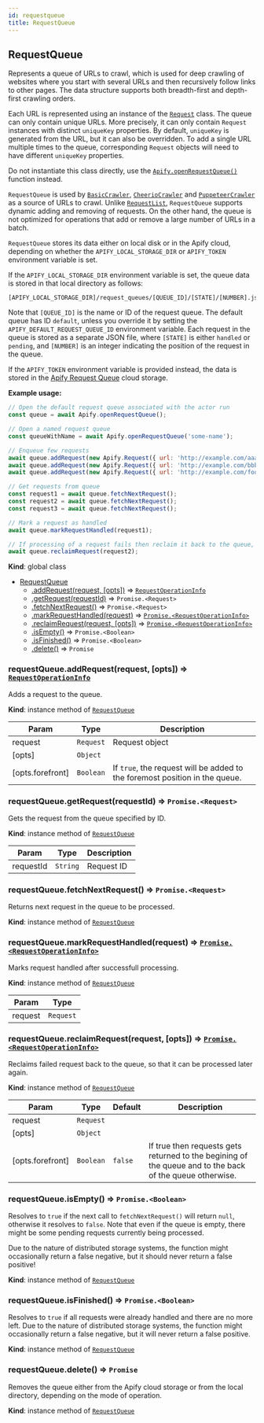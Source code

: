 ```yaml
---
id: requestqueue
title: RequestQueue
---
```

<a name="RequestQueue"></a>

## RequestQueue
Represents a queue of URLs to crawl, which is used for deep crawling of websites
where you start with several URLs and then recursively
follow links to other pages. The data structure supports both breadth-first and depth-first crawling orders.

Each URL is represented using an instance of the [`Request`](Request) class.
The queue can only contain unique URLs. More precisely, it can only contain `Request` instances
with distinct `uniqueKey` properties. By default, `uniqueKey` is generated from the URL, but it can also be overridden.
To add a single URL multiple times to the queue,
corresponding `Request` objects will need to have different `uniqueKey` properties.

Do not instantiate this class directly, use the
[`Apify.openRequestQueue()`](Apify#openRequestQueue) function instead.

`RequestQueue` is used by [`BasicCrawler`](BasicCrawler), [`CheerioCrawler`](CheerioCrawler)
and [`PuppeteerCrawler`](PuppeteerCrawler) as a source of URLs to crawl.
Unlike [`RequestList`](RequestList), `RequestQueue` supports dynamic adding and removing of requests.
On the other hand, the queue is not optimized for operations that add or remove a large number of URLs in a batch.

`RequestQueue` stores its data either on local disk or in the Apify cloud,
depending on whether the `APIFY_LOCAL_STORAGE_DIR` or `APIFY_TOKEN` environment variable is set.

If the `APIFY_LOCAL_STORAGE_DIR` environment variable is set, the queue data is stored in
that local directory as follows:
```
[APIFY_LOCAL_STORAGE_DIR]/request_queues/[QUEUE_ID]/[STATE]/[NUMBER].json
```
Note that `[QUEUE_ID]` is the name or ID of the request queue. The default queue has ID `default`,
unless you override it by setting the `APIFY_DEFAULT_REQUEST_QUEUE_ID` environment variable.
Each request in the queue is stored as a separate JSON file, where `[STATE]` is either `handled` or `pending`,
and `[NUMBER]` is an integer indicating the position of the request in the queue.

If the `APIFY_TOKEN` environment variable is provided instead, the data is stored
in the [Apify Request Queue](https://www.apify.com/docs/storage#queue) cloud storage.

**Example usage:**

```javascript
// Open the default request queue associated with the actor run
const queue = await Apify.openRequestQueue();

// Open a named request queue
const queueWithName = await Apify.openRequestQueue('some-name');

// Enqueue few requests
await queue.addRequest(new Apify.Request({ url: 'http://example.com/aaa'}));
await queue.addRequest(new Apify.Request({ url: 'http://example.com/bbb'}));
await queue.addRequest(new Apify.Request({ url: 'http://example.com/foo/bar'}), { forefront: true });

// Get requests from queue
const request1 = await queue.fetchNextRequest();
const request2 = await queue.fetchNextRequest();
const request3 = await queue.fetchNextRequest();

// Mark a request as handled
await queue.markRequestHandled(request1);

// If processing of a request fails then reclaim it back to the queue, so that it's crawled again
await queue.reclaimRequest(request2);
```

**Kind**: global class  

* [RequestQueue](#RequestQueue)
    * [.addRequest(request, [opts])](#RequestQueue+addRequest) ⇒ [<code>RequestOperationInfo</code>](#RequestOperationInfo)
    * [.getRequest(requestId)](#RequestQueue+getRequest) ⇒ <code>Promise.&lt;Request&gt;</code>
    * [.fetchNextRequest()](#RequestQueue+fetchNextRequest) ⇒ <code>Promise.&lt;Request&gt;</code>
    * [.markRequestHandled(request)](#RequestQueue+markRequestHandled) ⇒ [<code>Promise.&lt;RequestOperationInfo&gt;</code>](#RequestOperationInfo)
    * [.reclaimRequest(request, [opts])](#RequestQueue+reclaimRequest) ⇒ [<code>Promise.&lt;RequestOperationInfo&gt;</code>](#RequestOperationInfo)
    * [.isEmpty()](#RequestQueue+isEmpty) ⇒ <code>Promise.&lt;Boolean&gt;</code>
    * [.isFinished()](#RequestQueue+isFinished) ⇒ <code>Promise.&lt;Boolean&gt;</code>
    * [.delete()](#RequestQueue+delete) ⇒ <code>Promise</code>

<a name="RequestQueue+addRequest"></a>

### requestQueue.addRequest(request, [opts]) ⇒ [<code>RequestOperationInfo</code>](#RequestOperationInfo)
Adds a request to the queue.

**Kind**: instance method of [<code>RequestQueue</code>](#RequestQueue)  

| Param | Type | Description |
| --- | --- | --- |
| request | <code>Request</code> | Request object |
| [opts] | <code>Object</code> |  |
| [opts.forefront] | <code>Boolean</code> | If `true`, the request will be added to the foremost position in the queue. |

<a name="RequestQueue+getRequest"></a>

### requestQueue.getRequest(requestId) ⇒ <code>Promise.&lt;Request&gt;</code>
Gets the request from the queue specified by ID.

**Kind**: instance method of [<code>RequestQueue</code>](#RequestQueue)  

| Param | Type | Description |
| --- | --- | --- |
| requestId | <code>String</code> | Request ID |

<a name="RequestQueue+fetchNextRequest"></a>

### requestQueue.fetchNextRequest() ⇒ <code>Promise.&lt;Request&gt;</code>
Returns next request in the queue to be processed.

**Kind**: instance method of [<code>RequestQueue</code>](#RequestQueue)  
<a name="RequestQueue+markRequestHandled"></a>

### requestQueue.markRequestHandled(request) ⇒ [<code>Promise.&lt;RequestOperationInfo&gt;</code>](#RequestOperationInfo)
Marks request handled after successfull processing.

**Kind**: instance method of [<code>RequestQueue</code>](#RequestQueue)  

| Param | Type |
| --- | --- |
| request | <code>Request</code> | 

<a name="RequestQueue+reclaimRequest"></a>

### requestQueue.reclaimRequest(request, [opts]) ⇒ [<code>Promise.&lt;RequestOperationInfo&gt;</code>](#RequestOperationInfo)
Reclaims failed request back to the queue,
so that it can be processed later again.

**Kind**: instance method of [<code>RequestQueue</code>](#RequestQueue)  

| Param | Type | Default | Description |
| --- | --- | --- | --- |
| request | <code>Request</code> |  |  |
| [opts] | <code>Object</code> |  |  |
| [opts.forefront] | <code>Boolean</code> | <code>false</code> | If true then requests gets returned to the begining of the queue   and to the back of the queue otherwise. |

<a name="RequestQueue+isEmpty"></a>

### requestQueue.isEmpty() ⇒ <code>Promise.&lt;Boolean&gt;</code>
Resolves to `true` if the next call to `fetchNextRequest()` will return `null`, otherwise it resolves to `false`.
Note that even if the queue is empty, there might be some pending requests currently being processed.

Due to the nature of distributed storage systems,
the function might occasionally return a false negative, but it should never return a false positive!

**Kind**: instance method of [<code>RequestQueue</code>](#RequestQueue)  
<a name="RequestQueue+isFinished"></a>

### requestQueue.isFinished() ⇒ <code>Promise.&lt;Boolean&gt;</code>
Resolves to `true` if all requests were already handled and there are no more left.
Due to the nature of distributed storage systems,
the function might occasionally return a false negative, but it will never return a false positive.

**Kind**: instance method of [<code>RequestQueue</code>](#RequestQueue)  
<a name="RequestQueue+delete"></a>

### requestQueue.delete() ⇒ <code>Promise</code>
Removes the queue either from the Apify cloud storage or from the local directory,
depending on the mode of operation.

**Kind**: instance method of [<code>RequestQueue</code>](#RequestQueue)  
